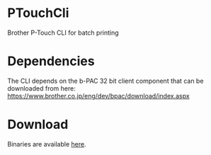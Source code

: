 # PTouchCli
Brother P-Touch CLI for batch printing

# Dependencies
The CLI depends on the b-PAC 32 bit client component that can be downloaded from here: https://www.brother.co.jp/eng/dev/bpac/download/index.aspx

# Download
Binaries are available [here](https://urfile.blob.core.windows.net/ptouchcli/ptouchcli.zip).
